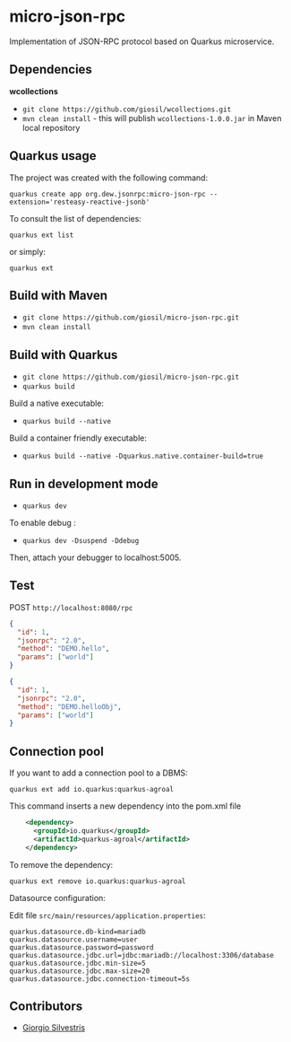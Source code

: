 # micro-json-rpc

Implementation of JSON-RPC protocol based on Quarkus microservice.

## Dependencies

**wcollections**

- `git clone https://github.com/giosil/wcollections.git` 
- `mvn clean install` - this will publish `wcollections-1.0.0.jar` in Maven local repository

## Quarkus usage

The project was created with the following command:

`quarkus create app org.dew.jsonrpc:micro-json-rpc --extension='resteasy-reactive-jsonb'`

To consult the list of dependencies:

`quarkus ext list`

or simply:

`quarkus ext`

## Build with Maven

- `git clone https://github.com/giosil/micro-json-rpc.git`
- `mvn clean install`

## Build with Quarkus

- `git clone https://github.com/giosil/micro-json-rpc.git`
- `quarkus build`

Build a native executable:

- `quarkus build --native`

Build a container friendly executable:

- `quarkus build --native -Dquarkus.native.container-build=true`

## Run in development mode

- `quarkus dev`

To enable debug :

- `quarkus dev -Dsuspend -Ddebug` 

Then, attach your debugger to localhost:5005.

## Test

POST `http://localhost:8080/rpc`

```json
{
  "id": 1,
  "jsonrpc": "2.0",
  "method": "DEMO.hello",
  "params": ["world"]
}
```

```json
{
  "id": 1,
  "jsonrpc": "2.0",
  "method": "DEMO.helloObj",
  "params": ["world"]
}
```

## Connection pool

If you want to add a connection pool to a DBMS:

`quarkus ext add io.quarkus:quarkus-agroal`

This command inserts a new dependency into the pom.xml file

```xml
    <dependency>
      <groupId>io.quarkus</groupId>
      <artifactId>quarkus-agroal</artifactId>
    </dependency>
```

To remove the dependency:

`quarkus ext remove io.quarkus:quarkus-agroal`

Datasource configuration:

Edit file `src/main/resources/application.properties`:

```
quarkus.datasource.db-kind=mariadb
quarkus.datasource.username=user
quarkus.datasource.password=password
quarkus.datasource.jdbc.url=jdbc:mariadb://localhost:3306/database
quarkus.datasource.jdbc.min-size=5
quarkus.datasource.jdbc.max-size=20
quarkus.datasource.jdbc.connection-timeout=5s
```

## Contributors

* [Giorgio Silvestris](https://github.com/giosil)